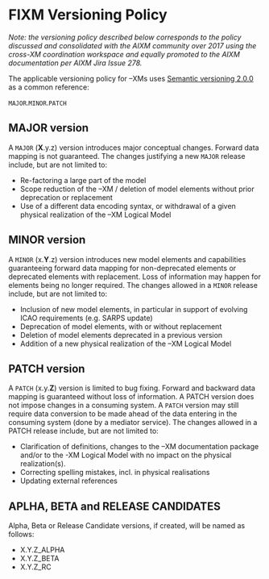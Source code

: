 # FIXM Versioning Policy

*Note: the versioning policy described below corresponds to the policy discussed and consolidated with the AIXM 
community  over  2017  using  the  cross-XM  coordination  workspace  and  equally  promoted  to  the  AIXM 
documentation per AIXM Jira Issue 278.*

The applicable versioning policy for –XMs uses  [Semantic  versioning  2.0.0](https://semver.org/spec/v2.0.0.html) as a common reference:

`MAJOR`.`MINOR`.`PATCH`

## MAJOR version

A `MAJOR` (**X**.y.z) version introduces major conceptual changes. Forward data mapping is not guaranteed. The 
changes justifying a new `MAJOR` release include, but are not limited to: 
- Re-factoring a large part of the model
- Scope reduction of the –XM / deletion of model elements without prior deprecation or replacement
- Use of a different data encoding syntax, or withdrawal of a given physical realization of the –XM Logical Model

## MINOR version

A `MINOR` (x.**Y**.z) version introduces new model elements and capabilities guaranteeing forward data mapping 
for non-deprecated elements or deprecated elements with replacement. Loss of information may happen for 
elements being no longer required. The changes allowed in a `MINOR` release include, but are not limited to: 
- Inclusion of new model elements, in particular in support of evolving ICAO requirements (e.g. SARPS 
update) 
- Deprecation of model elements, with or without replacement 
- Deletion of model elements deprecated in a previous version 
- Addition of a new physical realization of the –XM Logical Model 

## PATCH version

A `PATCH` (x.y.**Z**) version is limited to bug fixing. Forward and backward data mapping is guaranteed without
loss of information. A PATCH version does not impose changes in a consuming system. A `PATCH` version may 
still require data conversion to be made ahead of the data entering in the consuming system (done by a 
mediator service). The changes allowed in a PATCH release include, but are not limited to: 
- Clarification of definitions, changes to the –XM documentation package and/or to the -XM Logical 
Model with no impact on the physical realization(s). 
- Correcting spelling mistakes, incl. in physical realisations 
- Updating external references

## APLHA, BETA and RELEASE CANDIDATES

Alpha, Beta or Release Candidate versions, if created, will be named as follows: 
- X.Y.Z_ALPHA 
- X.Y.Z_BETA 
- X.Y.Z_RC
